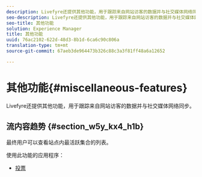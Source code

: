 ```yaml
---
description: Livefyre还提供其他功能，用于跟踪来自网站访客的数据并与社交媒体网络同步。
seo-description: Livefyre还提供其他功能，用于跟踪来自网站访客的数据并与社交媒体网络同步。
seo-title: 其他功能
solution: Experience Manager
title: 其他功能
uuid: 76ac2102-622d-48d3-8b1d-6ca6c90c806a
translation-type: tm+mt
source-git-commit: 67aeb3de964473b326c88c3a3f81ff48a6a12652

---
```



# 其他功能{#miscellaneous-features}

Livefyre还提供其他功能，用于跟踪来自网站访客的数据并与社交媒体网络同步。

## 流内容趋势 {#section_w5y_kx4_h1b}

最终用户可以查看站点内最活跃集合的列表。

使用此功能的应用程序：

* [投票](../c-about-apps/c-polls-app/c-polls-app.md#c_polls_app)

